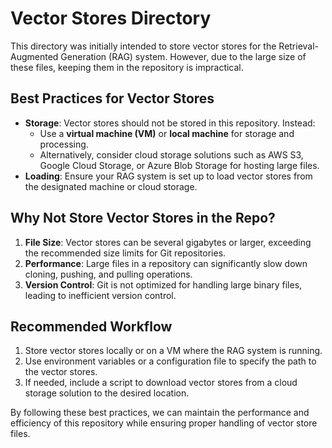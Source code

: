 # Vector Stores Directory

This directory was initially intended to store vector stores for the Retrieval-Augmented Generation (RAG) system. However, due to the large size of these files, keeping them in the repository is impractical.

## Best Practices for Vector Stores

- **Storage**: Vector stores should not be stored in this repository. Instead:
  - Use a **virtual machine (VM)** or **local machine** for storage and processing.
  - Alternatively, consider cloud storage solutions such as AWS S3, Google Cloud Storage, or Azure Blob Storage for hosting large files.
- **Loading**: Ensure your RAG system is set up to load vector stores from the designated machine or cloud storage.

## Why Not Store Vector Stores in the Repo?

1. **File Size**: Vector stores can be several gigabytes or larger, exceeding the recommended size limits for Git repositories.
2. **Performance**: Large files in a repository can significantly slow down cloning, pushing, and pulling operations.
3. **Version Control**: Git is not optimized for handling large binary files, leading to inefficient version control.

## Recommended Workflow

1. Store vector stores locally or on a VM where the RAG system is running.
2. Use environment variables or a configuration file to specify the path to the vector stores.
3. If needed, include a script to download vector stores from a cloud storage solution to the desired location.

By following these best practices, we can maintain the performance and efficiency of this repository while ensuring proper handling of vector store files.
